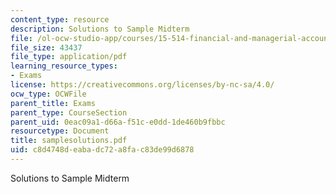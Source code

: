```yaml
---
content_type: resource
description: Solutions to Sample Midterm
file: /ol-ocw-studio-app/courses/15-514-financial-and-managerial-accounting-summer-2003/c8d4748deabadc72a8fac83de99d6878_samplesolutions.pdf
file_size: 43437
file_type: application/pdf
learning_resource_types:
- Exams
license: https://creativecommons.org/licenses/by-nc-sa/4.0/
ocw_type: OCWFile
parent_title: Exams
parent_type: CourseSection
parent_uid: 0eac09a1-d66a-f51c-e0dd-1de460b9fbbc
resourcetype: Document
title: samplesolutions.pdf
uid: c8d4748d-eaba-dc72-a8fa-c83de99d6878
---
```

Solutions to Sample Midterm